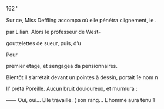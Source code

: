 162 '

Sur ce, Miss Defﬂing accompa
où elle pénétra clignement, le .

par Lilian.
Alors le professeur de West-

gouttelettes de sueur, puis, d’u

Pour

premier étage, et sengagea da
pensionnaires.

Bientôt il s’arrétait devant un
pointes à dessin, portait 1e nom n

Il’ prêta Poreille. Aucun bruit
douloureux, et murmura :

—— Oui, oui... Elle travaille. (
son rang... L'homme aura tenu 1

